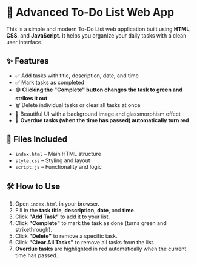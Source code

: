# 📝 Advanced To-Do List Web App

This is a simple and modern To-Do List web application built using **HTML**, **CSS**, and **JavaScript**. It helps you organize your daily tasks with a clean user interface.
## ✨ Features
- ✅ Add tasks with title, description, date, and time  
- ✅ Mark tasks as completed  
- 🟢 **Clicking the "Complete" button changes the task to green and strikes it out**  
- 🗑️ Delete individual tasks or clear all tasks at once  
- 🎨 Beautiful UI with a background image and glassmorphism effect  
- 🔴 **Overdue tasks (when the time has passed) automatically turn red**
## 📁 Files Included
- `index.html` – Main HTML structure  
- `style.css` – Styling and layout  
- `script.js` – Functionality and logic  
## 🛠 How to Use
1. Open `index.html` in your browser.  
2. Fill in the **task title**, **description**, **date**, and **time**.  
3. Click **"Add Task"** to add it to your list.  
4. Click **"Complete"** to mark the task as done (turns green and strikethrough).  
5. Click **"Delete"** to remove a specific task.  
6. Click **"Clear All Tasks"** to remove all tasks from the list.  
7. **Overdue tasks** are highlighted in red automatically when the current time has passed.
